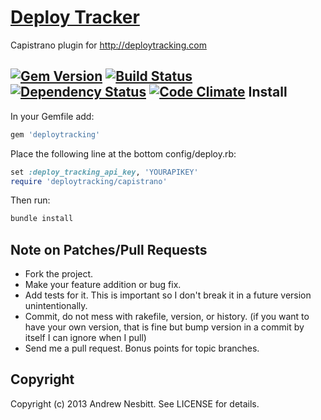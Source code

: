 [Deploy Tracker](http://libraries.io/rubygems/deploytracking)
==============

Capistrano plugin for <http://deploytracking.com>

[![Gem Version](https://badge.fury.io/rb/deploytracking.png)](http://badge.fury.io/rb/deploytracking)
[![Build Status](https://secure.travis-ci.org/andrew/deploytracking.png?branch=master)](http://travis-ci.org/andrew/deploytracking)
[![Dependency Status](https://gemnasium.com/andrew/deploytracking.png)](https://gemnasium.com/andrew/deploytracking)
[![Code Climate](https://codeclimate.com/badge.png)](https://codeclimate.com/github/andrew/deploytracking)
Install
---------------

In your Gemfile add:

```ruby
gem 'deploytracking'
```

Place the following line at the bottom config/deploy.rb:

```ruby
set :deploy_tracking_api_key, 'YOURAPIKEY'
require 'deploytracking/capistrano'
```

Then run:

```bash
bundle install
```

Note on Patches/Pull Requests
-----------------------------

 * Fork the project.
 * Make your feature addition or bug fix.
 * Add tests for it. This is important so I don't break it in a
   future version unintentionally.
 * Commit, do not mess with rakefile, version, or history.
   (if you want to have your own version, that is fine but bump version in a commit by itself I can ignore when I pull)
 * Send me a pull request. Bonus points for topic branches.

Copyright
---------

Copyright (c) 2013 Andrew Nesbitt. See LICENSE for details.
